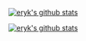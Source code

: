 [![eryk's github stats](https://github-profile-trophy.vercel.app/?username=eryk&margin-w=25&include_all_commits=true&count_private=true)](https://github.com/eryk)

[![eryk's github stats](https://github-readme-stats.vercel.app/api?username=eryk)](https://github.com/eryk/github-readme-stats)
